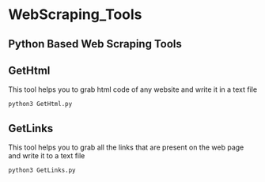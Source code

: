 # WebScraping_Tools
Python Based Web Scraping Tools
---
## GetHtml
This tool helps you to grab html code of any website and write it in a text file

`python3 GetHtml.py`


## GetLinks
This tool helps you to grab all the links that are present on the web page and write it to a text file

`python3 GetLinks.py`
